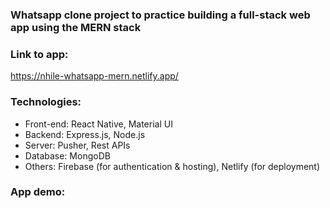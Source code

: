 ### Whatsapp clone project to practice building a full-stack web app using the MERN stack

### Link to app: 
https://nhile-whatsapp-mern.netlify.app/

### Technologies: 
* Front-end: React Native, Material UI 
* Backend: Express.js, Node.js
* Server: Pusher, Rest APIs 
* Database: MongoDB
* Others: Firebase (for authentication & hosting), Netlify (for deployment) 

### App demo: 



